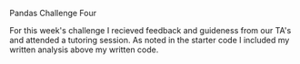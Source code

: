 Pandas Challenge Four

For this week's challenge I recieved feedback and guideness from our TA's and attended a tutoring session. As noted in the starter code I included my written analysis above my written code.
